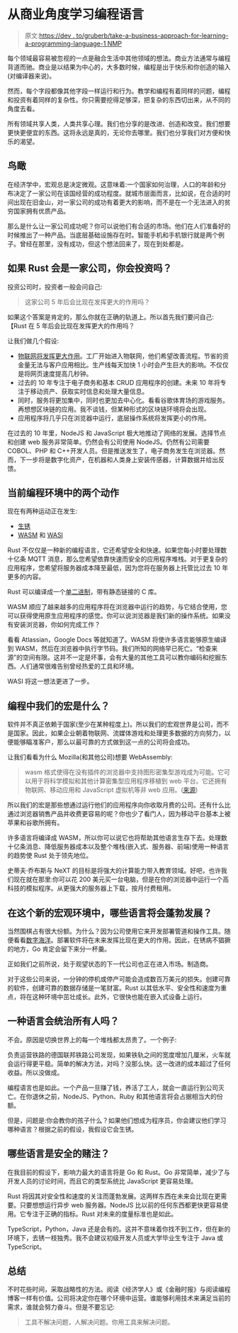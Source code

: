# 从商业角度学习编程语言

> 原文:[https://dev . to/gruberb/take-a-business-approach-for-learning-a-programming-language-1 NMP](https://dev.to/gruberb/take-a-business-approach-for-learning-a-programming-language-1nmp)

每个领域最容易被忽视的一点是融合生活中其他领域的想法。商业方法通常与编程背道而驰。商业是以结果为中心的，大多数时候，编程是出于快乐和你创造的输入(对编译器来说)。

然而，每个字段都像其他字段一样运行和行为。教学和编程有着同样的问题，编程和投资有着同样的复杂性。你只需要挖得足够深，把复杂的东西切出来，从不同的角度去看。

所有领域共享人类，人类共享心理。我们也分享的是改进、创造和改变。我们想要更快更便宜的东西。这将永远是真的，无论你去哪里。我们也分享我们对方便和快乐的渴望。

## [](#birds-eye-view)鸟瞰

在经济学中，宏观总是决定微观。这意味着:一个国家如何治理，人口的年龄和分布决定了一家公司在该国经营的成功程度。就城市层面而言，比如说，在合适的时间出现在旧金山，对一家公司的成功有着更大的影响，而不是在一个无法进入的贫穷国家拥有优质产品。

那么是什么让一家公司成功呢？你可以说他们有合适的市场。他们在人们准备好的时候推出了一种产品。当底层基础设施存在时。智能手机和手机银行就是两个例子。曾经在那里，没有成功，但这个想法回来了，现在到处都是。

## [](#if-rust-would-be-a-company-would-you-invest-in-it)如果 Rust 会是一家公司，你会投资吗？

投资公司时，投资者一般会问自己:

> 这家公司 5 年后会比现在发挥更大的作用吗？

如果这个答案是肯定的，那么你就在正确的轨道上。所以首先我们要问自己:【Rust 在 5 年后会比现在发挥更大的作用吗？

让我们做几个假设:

*   [物联网将发挥更大作用](https://www.bloomberg.com/professional/blog/iot-market-predicted-double-2021-reaching-520-billion/)。工厂开始进入物联网，他们希望改善流程。节省的资金量无法与客户应用相比。生产线每天加快 1 小时会产生巨大的影响。不仅仅是将网页速度提高几秒钟。
*   过去的 10 年专注于电子商务和基本 CRUD 应用程序的创建。未来 10 年将专注于移动资产、获取实时信息和处理大量信息。
*   同时，服务将更加集中，同时也更加去中心化。看看谷歌体育场的游戏服务。再想想区块链的应用。我不谈钱，但某种形式的区块链环境将会出现。
*   应用程序将几乎只在浏览器中运行，底层操作系统将发挥更小的作用。

在过去的 10 年里，NodeJS 和 JavaScript 极大地推动了网络的发展。选择节点和创建 web 服务非常简单。仍然会有公司使用 NodeJS。仍然有公司需要 COBOL、PHP 和 C++开发人员。但是推送发生了，电子商务发生在浏览器。然而，下一步将是数字化资产，在机器和人类身上安装传感器，计算数据并给出反馈。

## [](#two-movements-in-the-current-programming-environment)当前编程环境中的两个动作

现在有两种运动正在发生:

*   [生锈](https://www.rust-lang.org/)
*   [WASM](https://hacks.mozilla.org/2018/10/webassemblys-post-mvp-future/) 和 [WASI](https://hacks.mozilla.org/2019/03/standardizing-wasi-a-webassembly-system-interface/)

Rust 不仅仅是一种新的编程语言，它还希望安全和快速。如果您每小时要处理数十亿条 MQTT 消息，那么您希望依靠快速而安全的应用程序堆栈。对于更复杂的应用程序，您希望将服务器成本降至最低，因为您将在服务器上托管比过去 10 年更多的内容。

Rust 可以编译成一个[单二进制](https://dev.to/gruberb/web-programming-in-rust-02x-deploy-your-first-app-1k05)，带有静态链接的 C 库。

WASM 顺应了越来越多的应用程序将在浏览器中运行的趋势，与它结合使用，您可以获得使用原生应用程序的感觉。你可以说浏览器是我们新的操作系统。如果没有安装浏览器，你如何完成工作？

看看 Atlassian，Google Docs 等就知道了。WASM 将使许多语言能够原生编译到 WASM，然后在浏览器中执行字节码。我们所知的网络早已死亡。“检查来源”的空间有限。这并不一定是坏事，会有大量的其他工具可以教你编码和挖掘东西。人们通常很难告别曾经热爱的工具和环境。

WASI 将这一想法更进了一步。

## [](#what-is-our-macro-in-programming)编程中我们的宏是什么？

软件并不真正依赖于国家(至少在某种程度上)。所以我们的宏观世界是公司，而不是国家。因此，如果企业朝着物联网、流媒体游戏和处理更多数据的方向努力，以便能够瞄准客户，那么以最可靠的方式做到这一点的公司将会成功。

让我们看看为什么 Mozilla(和其他公司)想要 WebAssembly:

> wasm 格式使得在没有插件的浏览器中支持图形密集型游戏成为可能。它可以用于将科学模拟和其他计算密集型应用程序移植到 web 平台。它还拥有物联网、移动应用和 JavaScript 虚拟机等非 web 应用。([来源](https://research.mozilla.org/webassembly/))

所以我们的宏是那些想通过运行他们的应用程序向你收取月费的公司。还有什么比通过浏览器销售产品并收费更容易的呢？你也少了看门人，因为移动平台基本上被苹果和谷歌所拥有。

许多语言将编译成 WASM，所以你可以说它也将帮助其他语言生存下去。处理数十亿条消息、降低服务器成本以及整个堆栈(嵌入式、服务器、前端)使用一种语言的趋势使 Rust 处于领先地位。

史蒂夫·乔布斯与 NeXT 的目标是将强大的计算能力带入教育领域。好吧，也许我们现在就在那里:你可以花 200 美元买一台电脑，但是在你的浏览器中运行一个高科技的模拟程序。从更强大的服务器上下载，按月付费租用。

## 在这个新的宏观环境中，哪些语言将会蓬勃发展？

当然围棋占有很大份额。为什么？因为公司使用它来开发部署管道和操作工具。随便看看[数字海洋](https://github.com/digitalocean)。部署软件将在未来发挥比现在更大的作用。因此，在锈病不猖獗的地方，Go 肯定会留下来分一杯羹。

正如我们之前所说，处于观望状态的下一代公司也正在进入市场。制造商。

对于这些公司来说，一分钟的停机或停产可能会造成数百万美元的损失。创建可靠的软件，创建可靠的数据存储是一笔财富。Rust 以其低水平、安全性和速度为重点，将在这种环境中茁壮成长。此外，它很快也能在嵌入式设备上运行。

## 一种语言会统治所有人吗？

不会。原因是切换世界上的每一个堆栈都太昂贵了。一个例子:

负责运营铁路的德国联邦铁路公司发现，如果铁轨之间的宽度增加几厘米，火车就会运行得更平稳。简单的解决方法，对吗？没那么快。这一改进的成本超过了任何收益。所以没做成。

编程语言也是如此。一个产品一旦赚了钱，养活了工人，就会一直运行到公司灭亡。在你退休之前，NodeJS、Python、Ruby 和其他语言将会占据相当大的份额。

但是，问题是:你会教你的孩子什么？如果他们想成为程序员，你会建议他们学习哪种语言？根据之前的假设，我假设它会生锈。

## 哪些语言是安全的赌注？

在我目前的假设下，影响力最大的语言将是 Go 和 Rust。Go 非常简单，减少了与开发人员的讨论时间，而且它的类型系统比 JavaScript 更容易处理。

Rust 将因其对安全性和速度的关注而蓬勃发展。这两样东西在未来会比现在更需要。只要想想运行异步 web 服务器。NodeJS 比以前的任何东西都更快更容易使用。它专注于正确的指标。Rust 对未来的度量标准也是如此。

TypeScript，Python，Java 还是会有的。这并不意味着你找不到工作，但在新的环境下，去锈一枝独秀。我不会建议初级开发人员或大学毕业生专注于 Java 或 TypeScript。

## [](#summary)总结

不时花些时间，采取战略性的方法。阅读《经济学人》或《金融时报》与阅读编程博客一样有价值。公司将决定你在哪个环境中运营。谁能够利用技术来满足当前的需求，谁就会努力奋斗。但是不要忘记:

> 工具不解决问题，人解决问题。你用工具来解决问题。